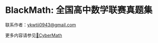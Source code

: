 # BlackMath: 全国高中数学联赛真题集

联系作者：[ykwtii0943@gmail.com](mailto:ykwtii0943@gmail.com)

更多内容请参见[🌈CyberMath](https://github.com/YZDame/CyberMath)